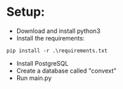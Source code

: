 # Setup:
- Download and install python3
- Install the requirements:
```
pip install -r .\requirements.txt
```
- Install PostgreSQL
- Create a database called "convext"
- Run main.py